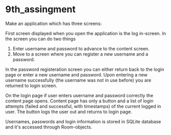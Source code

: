 # 9th_assingment

Make an application which has three screens:

First screen displayed when you open the application is the log in-screen. 
In the screen you can do two things 

1) Enter username and password to advance to the content screen.
2) Move to a screen where you can register a new username and a password.

In the password registeration screen you can either return back to the login page or enter a new username and password. 
Upon entering a new username successfully (the username was not in use before) you are returned to login screen.

On the login page if user enters username and password correctly the content page opens. 
Content page has only a button and a list of login attempts (failed and successful, with timestamps) 
of the current logged in user. The button logs the user out and returns to login page.

Usernames, passwords and login information is stored in SQLite database and it's accessed through Room-objects.

